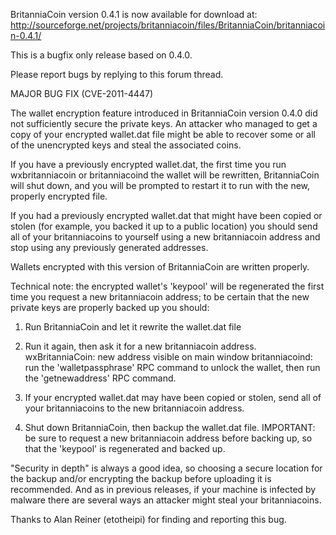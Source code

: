 BritanniaCoin version 0.4.1 is now available for download at:
http://sourceforge.net/projects/britanniacoin/files/BritanniaCoin/britanniacoin-0.4.1/

This is a bugfix only release based on 0.4.0.

Please report bugs by replying to this forum thread.

MAJOR BUG FIX  (CVE-2011-4447)

The wallet encryption feature introduced in BritanniaCoin version 0.4.0 did not sufficiently secure the private keys. An attacker who
managed to get a copy of your encrypted wallet.dat file might be able to recover some or all of the unencrypted keys and steal the
associated coins.

If you have a previously encrypted wallet.dat, the first time you run wxbritanniacoin or britanniacoind the wallet will be rewritten, BritanniaCoin will
shut down, and you will be prompted to restart it to run with the new, properly encrypted file.

If you had a previously encrypted wallet.dat that might have been copied or stolen (for example, you backed it up to a public
location) you should send all of your britanniacoins to yourself using a new britanniacoin address and stop using any previously generated addresses.

Wallets encrypted with this version of BritanniaCoin are written properly.

Technical note: the encrypted wallet's 'keypool' will be regenerated the first time you request a new britanniacoin address; to be certain that the
new private keys are properly backed up you should:

1. Run BritanniaCoin and let it rewrite the wallet.dat file

2. Run it again, then ask it for a new britanniacoin address.
wxBritanniaCoin: new address visible on main window
britanniacoind: run the 'walletpassphrase' RPC command to unlock the wallet,  then run the 'getnewaddress' RPC command.

3. If your encrypted wallet.dat may have been copied or stolen, send all of your britanniacoins to the new britanniacoin address.

4. Shut down BritanniaCoin, then backup the wallet.dat file.
IMPORTANT: be sure to request a new britanniacoin address before backing up, so that the 'keypool' is regenerated and backed up.

"Security in depth" is always a good idea, so choosing a secure location for the backup and/or encrypting the backup before uploading it is recommended. And as in previous releases, if your machine is infected by malware there are several ways an attacker might steal your britanniacoins.

Thanks to Alan Reiner (etotheipi) for finding and reporting this bug.
